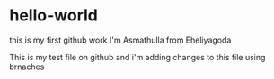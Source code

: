 # hello-world
this is my first github work
I'm Asmathulla from Eheliyagoda

This is my test file on github and i'm adding changes to this file using brnaches
